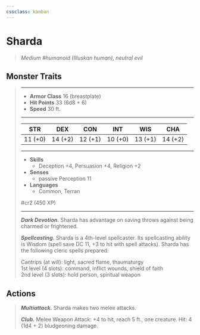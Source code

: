```yaml
---
cssclass: kanban
---
```


# Sharda
>*Medium #humanoid (Illuskan human), neutral evil*
## Monster Traits
>___
>- **Armor Class** 16 (breastplate)
>- **Hit Points** 33 (6d8 + 6)
>- **Speed** 30 ft.
>___
>|STR|DEX|CON|INT|WIS|CHA|
>|:---:|:---:|:---:|:---:|:---:|:---:|
>|11 (+0)|14 (+2)|12 (+1)|10 (+0)|13 (+1)|14 (+2)|
>___
>- **Skills**
>	 - Deception +4, Persuasion +4, Religion +2
>- **Senses**
>	 - passive Perception 11
>- **Languages**
>	 - Common, Terran
>
> #cr2 (450 XP)
>___
>***Dark Devotion.*** Sharda has advantage on saving throws against being charmed or frightened.  
>
>***Spellcasting.*** Sharda is a 4th-level spellcaster. Its spellcasting ability is Wisdom (spell save DC 11, +3 to hit with spell attacks). Sharda has the following cleric spells prepared:  
>
>Cantrips (at will): light, sacred flame, thaumaturgy  
>1st level (4 slots): command, inflict wounds, shield of faith  
>2nd level (3 slots): hold person, spiritual weapon  
>
## Actions
>***Multiattack.*** Sharda makes two melee attacks.  
>
>***Club.*** Melee Weapon Attack: +4 to hit, reach 5 ft., one creature. Hit: 4 (1d4 + 2) bludgeoning damage.